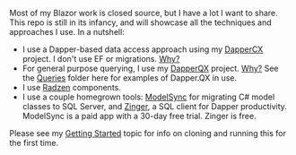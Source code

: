 Most of my Blazor work is closed source, but I have a lot I want to share. This repo is still in its infancy, and will showcase all the techniques and approaches I use. In a nutshell:

- I use a Dapper-based data access approach using my [DapperCX](https://github.com/adamfoneil/Dapper.CX) project. I don't use EF or migrations. [Why?](https://github.com/adamfoneil/Dapper.CX/wiki)
- For general purpose querying, I use my [DapperQX](https://github.com/adamfoneil/Dapper.QX) project. [Why?](https://github.com/adamfoneil/Dapper.QX/wiki) See the [Queries](https://github.com/adamfoneil/BlazorAO/tree/master/BlazorAO.App/Queries) folder here for examples of Dapper.QX in use.
- I use [Radzen](https://blazor.radzen.com/) components.
- I use a couple homegrown tools: [ModelSync](https://aosoftware.net/modelsync/) for migrating C# model classes to SQL Server, and [Zinger](https://github.com/adamfoneil/Postulate.Zinger), a SQL client for Dapper productivity. ModelSync is a paid app with a 30-day free trial. Zinger is free.

Please see my [Getting Started](https://github.com/adamfoneil/BlazorAO/wiki/Getting-Started) topic for info on cloning and running this for the first time.
